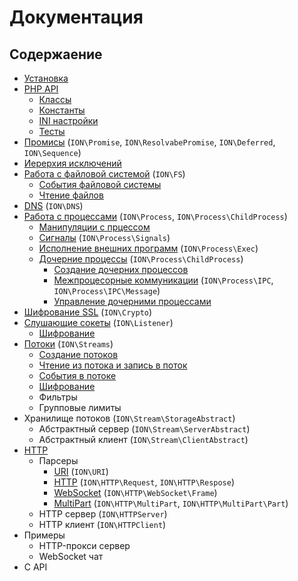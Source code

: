 Документация
====

## Содержаение

* [Установка](./install.md)
* [PHP API](./../../stubs/)
    * [Классы](./../../stubs/classes/)
    * [Константы](./../../stubs/constants.php)
    * [INI настройки](./../../stubs/ION.ini)
    * [Тесты](./../../tests/cases/)
* [Промисы](./promisor.md) (`ION\Promise`, `ION\ResolvabePromise`, `ION\Deferred`, `ION\Sequence`)
* [Иерерхия исключений](./exceptions.md)
* [Работа с файловой системой](./fs.md) (`ION\FS`)
    * [События файловой системы](./fs.md#События-файловой-системы)
    * [Чтение файлов](./fs.md#Чтение-файлов)
* [DNS](./dns.md) (`ION\DNS`)
* [Работа с процессами](./process.md) (`ION\Process`, `ION\Process\ChildProcess`)
    * [Манипуляции с прцессом](./process.md#work)
    * [Сигналы](./process.md#signals) (`ION\Process\Signals`)
    * [Исполнение внешних программ](./process.md#Исполнение-внешних-программ) (`ION\Process\Exec`)
    * [Дочерние процессы](./process.md#Дочерние-процессы) (`ION\Process\ChildProcess`)
        * [Создание дочерних процессов](./process.md#create-childs)
        * [Межпроцесорные коммуникации](./process.md#ipc) (`ION\Process\IPC`, `ION\Process\IPC\Message`)
        * [Управление дочерними процессами](./process.md#childs)
* [Шифрование SSL](./crypto.md) (`ION\Crypto`)
* [Слушающие сокеты](./listeners.md) (`ION\Listener`)
    * [Шифрование](./listeners.md#Шифрование)
* [Потоки](./streams.md) (`ION\Streams`)
    * [Создание потоков](./streams.md)
    * [Чтение из потока и запись в поток](./streams.md)
    * [События в потоке](./streams.md)
    * [Шифрование](./streams.md)
    * Фильтры
    * Групповые лимиты
* Хранилище потоков (`ION\Stream\StorageAbstract`)
    * Абстрактный сервер (`ION\Stream\ServerAbstract`)
    * Абстрактный клиент (`ION\Stream\ClientAbstract`)
* [HTTP](./http.md)
    * Парсеры
        * [URI](./http.md) (`ION\URI`)
        * [HTTP](./http.md) (`ION\HTTP\Request`, `ION\HTTP\Respose`)
        * [WebSocket](./http.md) (`ION\HTTP\WebSocket\Frame`)
        * [MultiPart](./http.md) (`ION\HTTP\MultiPart`, `ION\HTTP\MultiPart\Part`)
    * HTTP сервер (`ION\HTTPServer`)
    * HTTP клиент (`ION\HTTPClient`)
* Примеры
    * HTTP-прокси сервер
    * WebSocket чат 
* C API